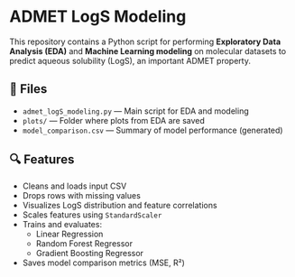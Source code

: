 # ADMET LogS Modeling

This repository contains a Python script for performing **Exploratory Data Analysis (EDA)** and **Machine Learning modeling** on molecular datasets to predict aqueous solubility (LogS), an important ADMET property.

## 📁 Files

- `admet_logS_modeling.py` — Main script for EDA and modeling
- `plots/` — Folder where plots from EDA are saved
- `model_comparison.csv` — Summary of model performance (generated)

## 🔍 Features

- Cleans and loads input CSV
- Drops rows with missing values
- Visualizes LogS distribution and feature correlations
- Scales features using `StandardScaler`
- Trains and evaluates:
  - Linear Regression
  - Random Forest Regressor
  - Gradient Boosting Regressor
- Saves model comparison metrics (MSE, R²)
